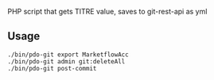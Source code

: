 PHP script that gets TITRE value, saves to git-rest-api as yml

## Usage
```
./bin/pdo-git export MarketflowAcc
./bin/pdo-git admin git:deleteAll
./bin/pdo-git post-commit
```
